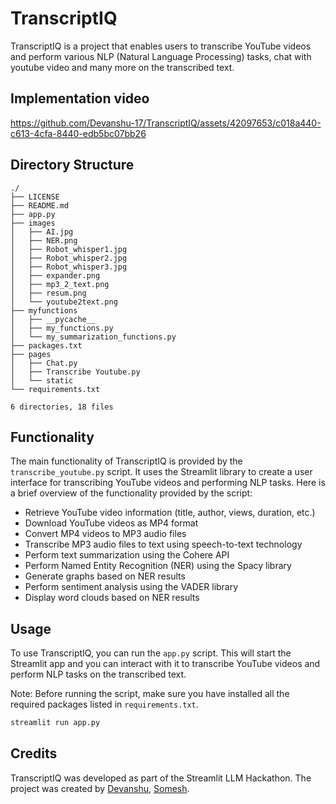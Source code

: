 # TranscriptIQ
TranscriptIQ is a project that enables users to transcribe YouTube videos and perform various NLP (Natural Language Processing) tasks, chat with youtube video and many more on the transcribed text. 

## Implementation video 


https://github.com/Devanshu-17/TranscriptIQ/assets/42097653/c018a440-c613-4cfa-8440-edb5bc07bb26


## Directory Structure
```
./
├── LICENSE
├── README.md
├── app.py
├── images
│   ├── AI.jpg
│   ├── NER.png
│   ├── Robot_whisper1.jpg
│   ├── Robot_whisper2.jpg
│   ├── Robot_whisper3.jpg
│   ├── expander.png
│   ├── mp3_2_text.png
│   ├── resum.png
│   └── youtube2text.png
├── myfunctions
│   ├── __pycache__
│   ├── my_functions.py
│   └── my_summarization_functions.py
├── packages.txt
├── pages
│   ├── Chat.py
│   ├── Transcribe Youtube.py
│   └── static
└── requirements.txt

6 directories, 18 files
```

## Functionality
The main functionality of TranscriptIQ is provided by the `transcribe_youtube.py` script. It uses the Streamlit library to create a user interface for transcribing YouTube videos and performing NLP tasks. Here is a brief overview of the functionality provided by the script:

- Retrieve YouTube video information (title, author, views, duration, etc.)
- Download YouTube videos as MP4 format
- Convert MP4 videos to MP3 audio files
- Transcribe MP3 audio files to text using speech-to-text technology
- Perform text summarization using the Cohere API
- Perform Named Entity Recognition (NER) using the Spacy library
- Generate graphs based on NER results
- Perform sentiment analysis using the VADER library
- Display word clouds based on NER results

## Usage
To use TranscriptIQ, you can run the `app.py` script. This will start the Streamlit app and you can interact with it to transcribe YouTube videos and perform NLP tasks on the transcribed text.

Note: Before running the script, make sure you have installed all the required packages listed in `requirements.txt`.

```python
streamlit run app.py
```



## Credits
TranscriptIQ was developed as part of the Streamlit LLM Hackathon. The project was created by [Devanshu](https://github.com/Devanshu-17), [Somesh](https://github.com/someshfengde).
